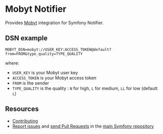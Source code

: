 Mobyt Notifier
===============

Provides [Mobyt](https://www.mobyt.it/en/) integration for Symfony Notifier.

DSN example
-----------

```
MOBYT_DSN=mobyt://USER_KEY:ACCESS_TOKEN@default?from=FROM&type_quality=TYPE_QUALITY
```

where:
 - `USER_KEY` is your Mobyt user key
 - `ACCESS_TOKEN` is your Mobyt access token
 - `FROM` is the sender
 - `TYPE_QUALITY` is the quality : `N` for high, `L` for medium, `LL` for low (default: `L`)

Resources
---------

  * [Contributing](https://symfony.com/doc/current/contributing/index.html)
  * [Report issues](https://github.com/symfony/symfony/issues) and
    [send Pull Requests](https://github.com/symfony/symfony/pulls)
    in the [main Symfony repository](https://github.com/symfony/symfony)
